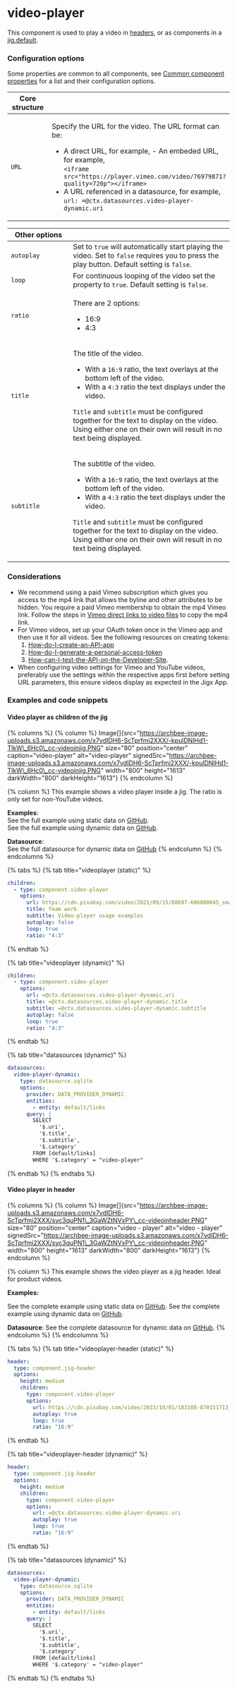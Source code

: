 # video-player

This component is used to play a video in [headers](jig-header.md), or as components in a [jig.default](<../Jig Types/jig_default.md>).

### Configuration options

Some properties are common to all components, see [Common component properties](video-player.md) for a list and their configuration options.

<table><thead><tr><th width="127.81640625">Core structure</th><th></th></tr></thead><tbody><tr><td><code>URL</code></td><td><p>Specify the URL for the video. The URL format can be:</p><ul><li>A direct URL, for example, - An embeded URL, for example, <br><code>&#x3C;iframe src="https://player.vimeo.com/video/76979871?quality=720p">&#x3C;/iframe></code></li><li>A URL referenced in a datasource, for example, <code>url: =@ctx.datasources.video-player-dynamic.uri</code></li></ul></td></tr></tbody></table>

<table><thead><tr><th width="124.70703125">Other options</th><th></th></tr></thead><tbody><tr><td><code>autoplay</code></td><td>Set to <code>true</code> will automatically start playing the video. Set to <code>false</code> requires you to press the play button. Default setting is <code>false</code>.</td></tr><tr><td><code>loop</code></td><td>For continuous looping of the video set the property to <code>true</code>. Default setting is <code>false</code>.</td></tr><tr><td><code>ratio</code></td><td><p>There are 2 options:</p><ul><li>16:9</li><li>4:3</li></ul></td></tr><tr><td><code>title</code></td><td><p>The title of the video.</p><ul><li>With a <code>16:9</code> ratio, the text overlays at the bottom left of the video.</li><li>With a <code>4:3</code> ratio the text displays under the video.</li></ul><p><code>Title</code> and <code>subtitle</code> must be configured together for the text to display on the video. Using either one on their own will result in no text being displayed.</p></td></tr><tr><td><code>subtitle</code></td><td><p>The subtitle of the video.</p><ul><li>With a <code>16:9</code> ratio, the text overlays at the bottom left of the video.</li><li>With a <code>4:3</code> ratio the text displays under the video.</li></ul><p><code>Title</code> and <code>subtitle</code> must be configured together for the text to display on the video. Using either one on their own will result in no text being displayed.</p></td></tr></tbody></table>

### Considerations

* We recommend using a paid Vimeo subscription which gives you access to the mp4 link that allows the byline and other attributes to be hidden. You require a paid Vimeo membership to obtain the mp4 Vimeo link. Follow the steps in [Vimeo direct links to video files](https://help.vimeo.com/hc/en-us/articles/12426150952593-Direct-links-to-video-files) to copy the mp4 link.
* For Vimeo videos, set up your OAuth token once in the Vimeo app and then use it for all videos. See the following resources on creating tokens:
  1. [How-do-I-create-an-API-app](https://help.vimeo.com/hc/en-us/articles/12427832381457-How-do-I-create-an-API-app)
  2. [How-do-I-generate-a-personal-access-token](https://help.vimeo.com/hc/en-us/articles/12427789081745-How-do-I-generate-a-personal-access-token)
  3. [How-can-I-test-the-API-on-the-Developer-Site](https://help.vimeo.com/hc/en-us/articles/12427789133201-How-can-I-test-the-API-on-the-Developer-Site).
* When configuring video settings for Vimeo and YouTube videos, preferably use the settings within the respective apps first before setting URL parameters, this ensure videos display as expected in the Jigx App.

### Examples and code snippets

#### Video player as children of the jig

{% columns %}
{% column %}
Image\[]{src="https://archbee-image-uploads.s3.amazonaws.com/x7vdIDH6-ScTprfmi2XXX/-kpulDNlHd1-TlkW\_6Hc0\_cc-videoinjig.PNG" size="80" position="center" caption="video-player" alt="video-player" signedSrc="https://archbee-image-uploads.s3.amazonaws.com/x7vdIDH6-ScTprfmi2XXX/-kpulDNlHd1-TlkW\_6Hc0\_cc-videoinjig.PNG" width="800" height="1613" darkWidth="800" darkHeight="1613"}&#x20;
{% endcolumn %}

{% column %}
This example shows a video player inside a jig. The ratio is only set for non-YouTube videos.

**Examples**:\
See the full example using static data on [GitHub](https://github.com/jigx-com/jigx-samples/blob/main/quickstart/jigx-samples/jigs/jigx-components/video-player/static-data/video-player-in-jig/video-player-in-jig.jigx). \
See the full example using dynamic data on [GitHub](https://github.com/jigx-com/jigx-samples/blob/main/quickstart/jigx-samples/jigs/jigx-components/video-player/dynamic-data/video-player-in-jig/video-player-jig-dynamic.jigx).

**Datasource**: \
See the full datasource for dynamic data on [GitHub](https://github.com/jigx-com/jigx-samples/blob/main/quickstart/jigx-samples/datasources/adhoc-components/video-player-dynamic.jigx)
{% endcolumn %}
{% endcolumns %}

{% tabs %}
{% tab title="videoplayer (static)" %}
```yaml
children:
  - type: component.video-player
    options:
      url: https://cdn.pixabay.com/video/2021/09/15/88697-606080045_small.mp4
      title: Team work
      subtitle: Video-player usage examples
      autoplay: false
      loop: true
      ratio: "4:3"
```
{% endtab %}

{% tab title="videoplayer (dynamic)" %}
```yaml
children:
  - type: component.video-player
    options:
      url: =@ctx.datasources.video-player-dynamic.uri
      title: =@ctx.datasources.video-player-dynamic.title
      subtitle: =@ctx.datasources.video-player-dynamic.subtitle
      autoplay: false
      loop: true
      ratio: "4:3"
```
{% endtab %}

{% tab title="datasources (dynamic)" %}
```yaml
datasources:
  video-player-dynamic:
    type: datasource.sqlite
    options:
      provider: DATA_PROVIDER_DYNAMIC
      entities:
        - entity: default/links
      query: |
        SELECT
          '$.uri',
          '$.title',
          '$.subtitle',
          '$.category'
        FROM [default/links] 
        WHERE '$.category' = "video-player"
```
{% endtab %}
{% endtabs %}

#### Video player in header

{% columns %}
{% column %}
Image\[]{src="https://archbee-image-uploads.s3.amazonaws.com/x7vdIDH6-ScTprfmi2XXX/syc3quPN1\_3GaWZtNVxPY\_cc-videoinheader.PNG" size="80" position="center" caption="video - player" alt="video - player" signedSrc="https://archbee-image-uploads.s3.amazonaws.com/x7vdIDH6-ScTprfmi2XXX/syc3quPN1\_3GaWZtNVxPY\_cc-videoinheader.PNG" width="800" height="1613" darkWidth="800" darkHeight="1613"}
{% endcolumn %}

{% column %}
This example shows the video player as a jig header. Ideal for product videos.

**Examples:**

See the complete example using static data on [GitHub](https://github.com/jigx-com/jigx-samples/blob/main/quickstart/jigx-samples/jigs/jigx-components/video-player/static-data/video-player-in-header/video-player-in-header.jigx). See the complete example using dynamic data on [GitHub](https://github.com/jigx-com/jigx-samples/blob/main/quickstart/jigx-samples/jigs/jigx-components/video-player/dynamic-data/video-player-in-header/video-player-header-dynamic.jigx).

**Datasource**: See the complete datasource for dynamic data on [GitHub](https://github.com/jigx-com/jigx-samples/blob/main/samples/jigx-samples/datasources/adhoc-components/video-player-dynamic.jigx).
{% endcolumn %}
{% endcolumns %}

{% tabs %}
{% tab title="videoplayer-header (static)" %}
```yaml
header:
  type: component.jig-header
  options:
    height: medium
    children:
      type: component.video-player
      options:
        url: https://cdn.pixabay.com/video/2023/10/01/183108-870151713_small.mp4
        autoplay: true
        loop: true
        ratio: "16:9"
```
{% endtab %}

{% tab title="videoplayer-header (dynamic)" %}
```yaml
header:
  type: component.jig-header
  options:
    height: medium
    children:
      type: component.video-player
      options:
        url: =@ctx.datasources.video-player-dynamic.uri
        autoplay: true
        loop: true
        ratio: "16:9"
```
{% endtab %}

{% tab title="datasources (dynamic)" %}
```yaml
datasources:
  video-player-dynamic:
    type: datasource.sqlite
    options:
      provider: DATA_PROVIDER_DYNAMIC
      entities:
        - entity: default/links
      query: |
        SELECT
          '$.uri',
          '$.title',
          '$.subtitle',
          '$.category'
        FROM [default/links] 
        WHERE '$.category' = "video-player"
```
{% endtab %}
{% endtabs %}
